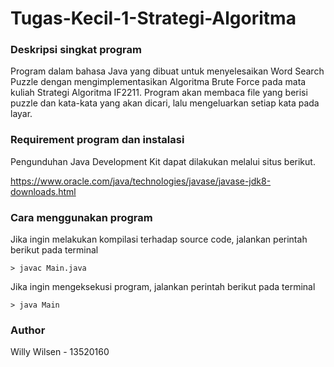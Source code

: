 # Tugas-Kecil-1-Strategi-Algoritma

### Deskripsi singkat program

Program dalam bahasa Java yang dibuat untuk menyelesaikan Word Search Puzzle dengan mengimplementasikan Algoritma Brute Force pada mata kuliah Strategi Algoritma IF2211. Program akan membaca file yang berisi puzzle dan kata-kata yang akan dicari, lalu mengeluarkan setiap kata pada layar.

### Requirement program dan instalasi

Pengunduhan Java Development Kit dapat dilakukan melalui situs berikut.

https://www.oracle.com/java/technologies/javase/javase-jdk8-downloads.html

### Cara menggunakan program

Jika ingin melakukan kompilasi terhadap source code, jalankan perintah berikut pada terminal
```
> javac Main.java
```
Jika ingin mengeksekusi program, jalankan perintah berikut pada terminal
```
> java Main
```

### Author
Willy Wilsen - 13520160
